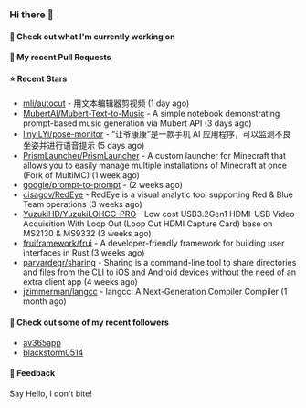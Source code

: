 ### Hi there 👋

#### 👷 Check out what I'm currently working on

#### 🔨 My recent Pull Requests


#### ⭐ Recent Stars

- [mli/autocut](https://github.com/mli/autocut) - 用文本编辑器剪视频 (1 day ago)
- [MubertAI/Mubert-Text-to-Music](https://github.com/MubertAI/Mubert-Text-to-Music) - A simple notebook demonstrating prompt-based music generation via Mubert API (3 days ago)
- [linyiLYi/pose-monitor](https://github.com/linyiLYi/pose-monitor) - “让爷康康”是一款手机 AI 应用程序，可以监测不良坐姿并进行语音提示 (5 days ago)
- [PrismLauncher/PrismLauncher](https://github.com/PrismLauncher/PrismLauncher) - A custom launcher for Minecraft that allows you to easily manage multiple installations of Minecraft at once (Fork of MultiMC) (1 week ago)
- [google/prompt-to-prompt](https://github.com/google/prompt-to-prompt) -  (2 weeks ago)
- [cisagov/RedEye](https://github.com/cisagov/RedEye) - RedEye is a visual analytic tool supporting Red &amp; Blue Team operations (3 weeks ago)
- [YuzukiHD/YuzukiLOHCC-PRO](https://github.com/YuzukiHD/YuzukiLOHCC-PRO) - Low cost USB3.2Gen1 HDMI-USB Video Acquisition With Loop Out (Loop Out HDMI Capture Card) base on MS2130 &amp; MS9332 (3 weeks ago)
- [fruiframework/frui](https://github.com/fruiframework/frui) - A developer-friendly framework for building user interfaces in Rust (3 weeks ago)
- [parvardegr/sharing](https://github.com/parvardegr/sharing) - Sharing is a command-line tool to share directories and files from the CLI to iOS and Android devices without the need of an extra client app (4 weeks ago)
- [jzimmerman/langcc](https://github.com/jzimmerman/langcc) - langcc: A Next-Generation Compiler Compiler (1 month ago)

#### 👯 Check out some of my recent followers

- [av365app](https://github.com/av365app)
- [blackstorm0514](https://github.com/blackstorm0514)

#### 💬 Feedback

Say Hello, I don't bite!